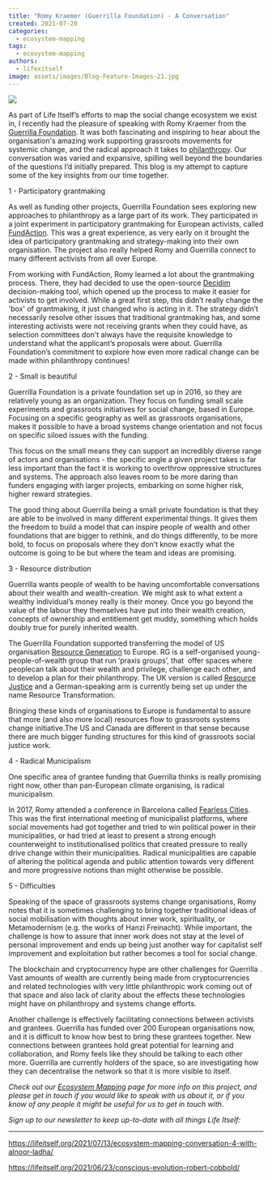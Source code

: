 ```yaml
---
title: "Romy Kraemer (Guerrilla Foundation) - A Conversation"
created: 2021-07-20
categories: 
  - ecosystem-mapping
tags: 
  - ecosystem-mapping
authors: 
  - lifexitself
image: assets/images/Blog-Feature-Images-21.jpg
---
```


![](assets/images/Blog-Feature-Images-21-1024x576.jpg)

As part of Life Itself’s efforts to map the social change ecosystem we exist in, I recently had the pleasure of speaking with Romy Kraemer from the [Guerrilla Foundation](https://guerrillafoundation.org/). It was both fascinating and inspiring to hear about the organisation's amazing work supporting grassroots movements for systemic change, and the radical approach it takes to [philanthropy](https://guerrillafoundation.org/how-to-become-a-progressive-philanthropist/). Our conversation was varied and expansive, spilling well beyond the boundaries of the questions I’d initially prepared. This blog is my attempt to capture some of the key insights from our time together.

1 - Participatory grantmaking

As well as funding other projects, Guerrilla Foundation sees exploring new approaches to philanthropy as a large part of its work. They participated in a joint experiment in participatory grantmaking for European activists, called [FundAction](https://fundaction.eu/#how/2). This was a great experience, as very early on it brought the idea of participatory grantmaking and strategy-making into their own organisation. The project also really helped Romy and Guerrilla connect to many different activists from all over Europe. 

From working with FundAction, Romy learned a lot about the grantmaking process. There, they had decided to use the open-source [Decidim](https://decidim.org/) decision-making tool, which opened up the process to make it easier for activists to get involved. While a great first step, this didn’t really change the 'box' of grantmaking, it just changed who is acting in it. The strategy didn’t necessarily resolve other issues that traditional grantmaking has, and some interesting activists were not receiving grants when they could have, as selection committees don't always have the requisite knowledge to understand what the applicant’s proposals were about. Guerrilla Foundation’s commitment to explore how even more radical change can be made within philanthropy continues! 

2 - Small is beautiful

Guerrilla Foundation is a private foundation set up in 2016, so they are relatively young as an organization. They focus on funding small scale experiments and grassroots initiatives for social change, based in Europe. Focusing on a specific geography as well as grassroots organisations, makes it possible to have a broad systems change orientation and not focus on specific siloed issues with the funding.

This focus on the small means they can support an incredibly diverse range of actors and organisations - the specific angle a given project takes is far less important than the fact it is working to overthrow oppressive structures and systems. The approach also leaves room to be more daring than funders engaging with larger projects, embarking on some higher risk, higher reward strategies.  

The good thing about Guerrilla being a small private foundation is that they are able to be involved in many different experimental things. It gives them the freedom to build a model that can inspire people of wealth and other foundations that are bigger to rethink, and do things differently, to be more bold, to focus on proposals where they don’t know exactly what the outcome is going to be but where the team and ideas are promising. 

3 - Resource distribution

Guerrilla wants people of wealth to be having uncomfortable conversations about their wealth and wealth-creation. We might ask to what extent a wealthy individual’s money really is their money. Once you go beyond the value of the labour they themselves have put into their wealth creation, concepts of ownership and entitlement get muddy, something which holds doubly true for purely inherited wealth. 

The Guerrilla Foundation supported transferring the model of US organisation [Resource Generation](https://resourcegeneration.org/) to Europe. RG is a self-organised young-people-of-wealth group that run ‘praxis groups’, that  offer spaces where peoplecan talk about their wealth and privilege, challenge each other, and to develop a plan for their philanthropy. The UK version is called [Resource Justice](https://www.resourcejustice.co.uk/) and a German-speaking arm is currently being set up under the name Resource Transformation. 

Bringing these kinds of organisations to Europe is fundamental to assure that more (and also more local) resources flow to grassroots systems change initiative.The US and Canada are different in that sense because there are much bigger funding structures for this kind of grassroots social justice work. 

4 - Radical Municipalism

One specific area of grantee funding that Guerrilla thinks is really promising right now, other than pan-European climate organising, is radical municipalism.

In 2017, Romy attended a conference in Barcelona called [Fearless Cities](https://www.fearlesscities.com/). This was the first international meeting of municipalist platforms, where social movements had got together and tried to win political power in their municipalities, or had tried at least to present a strong enough counterweight to institutionalised politics that created pressure to really drive change within their municipalities. Radical municipalities are capable of altering the political agenda and public attention towards very different and more progressive notions than might otherwise be possible. 

5 - Difficulties

Speaking of the space of grassroots systems change organisations, Romy notes that it is sometimes challenging to bring together traditional ideas of social mobilisation with thoughts about inner work, spirituality, or Metamodernism (e.g. the works of Hanzi Freinacht). While important, the challenge is how to assure that inner work does not stay at the level of personal improvement and ends up being just another way for capitalist self improvement and exploitation but rather becomes a tool for social change. 

The blockchain and cryptocurrency hype are other challenges for Guerrilla . Vast amounts of wealth are currently being made from cryptocurrencies and related technologies with very little philanthropic work coming out of that space and also lack of clarity about the effects these technologies might have on philanthropy and systems change efforts. 

Another challenge is effectively facilitating connections between activists and grantees. Guerrilla has funded over 200 European organisations now, and it is difficult to know how best to bring these grantees together. New connections between grantees hold great potential for learning and collaboration, and Romy feels like they should be talking to each other more. Guerrilla are currently holders of the space, so are investigating how they can decentralise the network so that it is more visible to itself.

_Check out our [Ecosystem Mapping](https://lifeitself.org/ecosystem-mapping/) page for more info on this project, and please get in touch if you would like to speak with us about it, or if you know of any people it might be useful for us to get in touch with_.

_Sign up to our newsletter to keep up-to-date with all things Life Itself:_

* * *

https://lifeitself.org/2021/07/13/ecosystem-mapping-conversation-4-with-alnoor-ladha/

https://lifeitself.org/2021/06/23/conscious-evolution-robert-cobbold/
